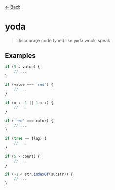 [&#x2190; Back](./)
# yoda

> Discourage code typed like yoda would speak

 

## Examples

<code-highlight>
 
<div slot="correct">

```js
if (5 & value) {
    // ...
}

if (value === 'red') {
    // ...
}

if (x < -1 || 1 < x) {
    // ...
}
```

</div>

 
<div slot="incorrect">

```js
if ('red' === color) {
    // ...
}

if (true == flag) {
    // ...
}

if (5 > count) {
    // ...
}

if (-1 < str.indexOf(substr)) {
    // ...
}
```

</div>

 
</code-highlight>

